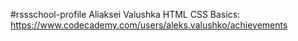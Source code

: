 #rssschool-profile
Aliaksei Valushka
HTML CSS Basics: https://www.codecademy.com/users/aleks.valushko/achievements
